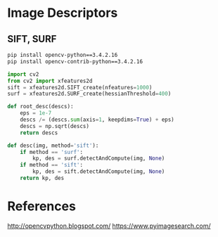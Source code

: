 # Image Descriptors
## SIFT, SURF
```sh
pip install opencv-python==3.4.2.16
pip install opencv-contrib-python==3.4.2.16
```

```py
import cv2
from cv2 import xfeatures2d
sift = xfeatures2d.SIFT_create(nfeatures=1000)
surf = xfeatures2d.SURF_create(hessianThreshold=400)

def root_desc(descs):
    eps = 1e-7
    descs /= (descs.sum(axis=1, keepdims=True) + eps)
    descs = np.sqrt(descs)
    return descs

def desc(img, method='sift'):
    if method == 'surf':
        kp, des = surf.detectAndCompute(img, None)
    if method == 'sift':
        kp, des = sift.detectAndCompute(img, None)
    return kp, des
```


# References
http://opencvpython.blogspot.com/
https://www.pyimagesearch.com/
